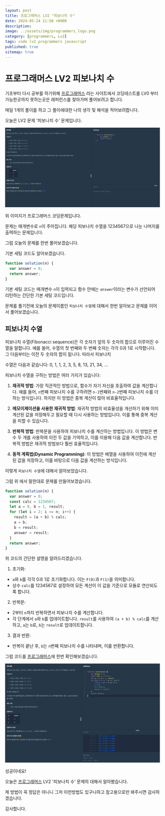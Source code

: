 ```yaml
---
layout: post
title: 프로그래머스 LV2 "피보나치 수"
date: 2024-05-24 11:58 +0900
description: 
image: ../assets/img/programmers_logo.png
category: [programmers, Lv2]
tags: code lv2 programmers javascript
published: true
sitemap: true
---
```


# 프로그래머스 LV2 피보나치 수

  기초부터 다시 공부를 하기위해 [프로그래머스](https://programmers.co.kr/) 라는 사이트에서
  코딩테스트를 LV0 부터 가능한곳까지 못하는곳은 레퍼런스를 찾아가며 풀어보려고 합니다.

  매일 1개의 풀이를 하고 그 풀이에대한 나의 생각 및 해석을 적어보려합니다.

  오늘은 LV2 문제 '피보나치 수' 문제입니다.

  ![프로그래머스 이미지](/assets/img/post52_01.png)

  위 이미지가 프로그래머스 코딩문제입니다.
  
  문제는 매개변수로 `n`이 주어집니다. 해당 피보나치 수열을 1234567으로 나눈 나머지를 출력하는 문제입니다.

  그럼 오늘의 문제를 한번 풀어보겠습니다.

  기본 세팅 코드도 알아보겠습니다.

```javascript
function solution(n) {
  var answer = 0;
  return answer;
}
```

기본 세팅 코드는 매개변수 `n`이 입력되고 함수 안에는 `answer`이라는 변수가 선언되어 리턴하는 간단한 기본 세팅 코드입니다.

문제를 풀기전에 오늘의 문제이름인 `피보나치 수열`에 대해서 한번 알아보고 문제를 이어서 풀어보겠습니다.

## 피보나치 수열

피보나치 수열(Fibonacci sequence)은 각 숫자가 앞의 두 숫자의 합으로 이루어진 수열을 말합니다. 예를 들어, 수열의 첫 번째와 두 번째 숫자는 각각 0과 1로 시작합니다. 그 다음부터는 이전 두 숫자의 합이 됩니다. 따라서 피보나치 

수열은 다음과 같습니다: 0, 1, 1, 2, 3, 5, 8, 13, 21, 34, ...

피보나치 수열을 구하는 방법은 여러 가지가 있습니다:

1. **재귀적 방법**: 가장 직관적인 방법으로, 함수가 자기 자신을 호출하여 값을 계산합니다. 예를 들어, `n`번째 피보나치 수를 구하려면 `n-1`번째와 `n-2`번째 피보나치 수를 더하는 방식입니다. 하지만 이 방법은 중복 계산이 많아 비효율적입니다.

2. **메모이제이션을 사용한 재귀적 방법**: 재귀적 방법의 비효율성을 개선하기 위해 이미 계산된 값을 저장해두고 필요할 때 다시 사용하는 방법입니다. 이를 통해 중복 계산을 피할 수 있습니다.

3. **반복적 방법**: 반복문을 사용하여 피보나치 수를 계산하는 방법입니다. 이 방법은 변수 두 개를 사용하여 이전 두 값을 기억하고, 이를 이용해 다음 값을 계산합니다. 반복적 방법은 재귀적 방법보다 훨씬 효율적입니다.

4. **동적 계획법(Dynamic Programming)**: 이 방법은 배열을 사용하여 이전에 계산된 값을 저장하고, 이를 바탕으로 다음 값을 계산하는 방식입니다.

이렇게 `피보나치 수열`에 대해서 알아보았습니다. 

그럼 위 에서 말한대로 문제를 만들어보겠습니다.

```javascript
function solution(n) {
  var answer = 0;
  const calc = 1234567;
  let a = 0, b = 1, result;
  for (let i = 2; i <= n; i++) {
    result = (a + b) % calc;
    a = b;
    b = result;
    answer = result;
  }
  return answer;
}
```
위 코드의 간단한 설명을 알려드리겠습니다.

1. 초기화:
- `a`와 `b`를 각각 0과 1로 초기화합니다. 이는 `F(0)`과 `F(1)`을 의미합니다.
- 상수 `calc`를 1234567로 설정하여 모든 계산이 이 값을 기준으로 모듈로 연산되도록 합니다.

2. 반복문:
- 2부터 `n`까지 반복하면서 피보나치 수를 계산합니다.
- 각 단계에서 `a`와 `b`를 업데이트합니다. `result`를 사용하여 `(a + b) % calc`를 계산하고, `a`는 `b`로, `b`는 `result`로 업데이트합니다.

3. 결과 반환:
- 반복이 끝난 후, `b`는 `n`번째 피보나치 수를 나타내며, 이를 반환합니다.


그럼 코드를 [프로그래머스](https://programmers.co.kr/)에 한번 확인해보겠습니다.

![프로그래머스 이미지](/assets/img/post52_02.png)

성공이네요!

오늘은 [프로그래머스](https://programmers.co.kr/) LV2 '피보나치 수' 문제의 대해서 알아봤습니다.

제 방법이 꼭 정답은 아니니 그저 이런방법도 있구나하고 참고용으로만 봐주시면 감사하겠습니다.

감사합니다.